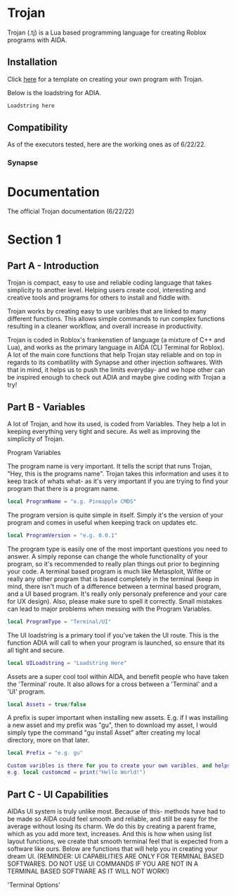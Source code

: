 # Trojan

Trojan (.tj) is a Lua based programming language for creating Roblox programs with AIDA.

## Installation

Click [here](https://www.roblox.com/groups/14847351/TrullzSec#!/about) for a template on creating your own program with Trojan.

Below is the loadstring for ADIA.

```bash
Loadstring here
```

## Compatibility

As of the executors tested, here are the working ones as of 6/22/22.
### Synapse


# Documentation

The official Trojan documentation (6/22/22)

# Section 1
## Part A - Introduction

Trojan is compact, easy to use and reliable coding language that takes simplicity to another level. Helping users create cool, interesting and creative tools and programs for others to install and fiddle with.

Trojan works by creating easy to use varibles that are linked to many different functions. This allows simple commands to run complex functions resulting in a cleaner workflow, and overall increase in productivity.

Trojan is coded in Roblox's frankenstien of language (a mixture of C++ and Lua), and works as the primary language in AIDA (CLI Terminal for Roblox). A lot of the main core functions that help Trojan stay reliable and on top in regards to its combatility with Synapse and other injection softwares. With that in mind, it helps us to push the limits everyday- and we hope other can be inspired enough to check out ADIA and maybe give coding with Trojan a try!

## Part B - Variables

A lot of Trojan, and how its used, is coded from Variables. They help a lot in keeping everything very tight and secure. As well as improving the simplicity of Trojan.

Program Variables

The program name is very important. It tells the script that runs Trojan, "Hey, this is the programs name". Trojan takes this information and uses it to keep track of whats what- as it's very important if you are trying to find your program that there is a program name.
```lua
local ProgramName = "e.g. Pineapple CMDS"
```

The program version is quite simple in itself. Simply it's the version of your program and comes in useful when keeping track on updates etc.
```lua
local ProgramVersion = "e.g. 0.0.1"
```

The program type is easily one of the most important questions you need to answer. A simply reponse can change the whole functionality of your program, so it's recommended to really plan things out prior to beginning your code.
A terminal based program is much like Metasploit, Wifite or really any other program that is based completely in the terminal (keep in mind, there isn't much of a difference between a terminal based program, and a UI based program. It's really only personaly preference and your care for UX design). Also, please make sure to spell it correctly. Small mistakes can lead to major problems when messing with the Program Variables.
```lua
local ProgramType = "Terminal/UI"
```

The UI loadstring is a primary tool if you've taken the UI route. This is the function ADIA will call to when your program is launched, so ensure that its all tight and secure.
```lua
local UILoadstring = "Loadstring Here"
```

Assets are a super cool tool within AIDA, and benefit people who have taken the 'Terminal' route. It also allows for a cross between a 'Terminal' and a 'UI' program.
```lua
local Assets = true/false
```

A prefix is super important when installing new assets. E.g. if I was installing a new asset and my prefix was "gu", then to download my asset, I would simply type the command "gu install Asset" after creating my local directory, more on that later.
```lua
local Prefix = "e.g. gu"

Custom varibles is there for you to create your own varibles, and helps keep your varibles from getting mixed up with the core varibles.```lua
e.g. local customcmd = print("Hello World!")
```

## Part C - UI Capabilities

AIDAs UI system is truly unlike most. Because of this- methods have had to be made so AIDA could feel smooth and reliable, and still be easy for the average without losing its charm. We do this by creating a parent frame, which as you add more text, increases. And this is how when using list layout functions, we create that smooth terminal feel that is expected from a software like ours.
Below are functions that will help you in creating your dream UI. (REMINDER: UI CAPABILITIES ARE ONLY FOR TERMINAL BASED SOFTWARES. DO NOT USE UI COMMANDS IF YOU ARE NOT IN A TERMINAL BASED SOFTWARE AS IT WILL NOT WORK!)


'Terminal Options'
